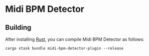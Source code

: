 # Midi BPM Detector

## Building

After installing [Rust](https://rustup.rs/), you can compile Midi BPM Detector as follows:

```shell
cargo xtask bundle midi-bpm-detector-plugin --release
```
